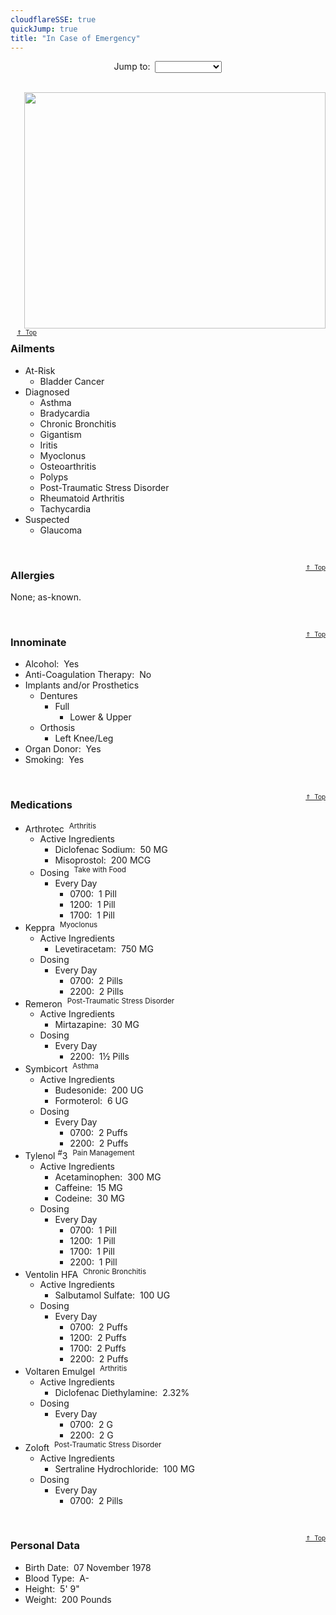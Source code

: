 ```yaml
---
cloudflareSSE: true
quickJump: true
title: "In Case of Emergency"
---
```


<p id="top" style="text-align: center;">
  Jump to:&nbsp; <select class="quickJumpMenu">
    <option value="{{ site.url }}{{ page.url }}"></option>
    <option value="{{ site.url }}{{ page.url }}#ailments">Ailments</option>
    <option value="{{ site.url }}{{ page.url }}#allergies">Allergies</option>
    <option value="{{ site.url }}{{ page.url }}#innominate">Innominate</option>
    <option value="{{ site.url }}{{ page.url }}#medications">Medications</option>
    <option value="{{ site.url }}{{ page.url }}#personal-data">Personal Data</option>
  </select><br />
  &nbsp;
</p>
<div style="float: right; margin-bottom: 10px; margin-left: 10px;">
  <img
    alt="" height="378" src="{{ site.uri.assets }}/naked/images/in-case-of-emergency_482x378.png" style="border: 0px; float: right; margin-left: 10px;"
    width="482" />
  <span style="font-size: x-small;">
    <a href="{{ site.url }}{{ page.url }}#top" rel="me" title="{{ page.title }} :: Back to Top">&uArr;&nbsp; Top</a>
  </span>
</div>
<h3 id="ailments">
  Ailments
</h3>
<ul>
  <li>
    At-Risk
    <ul>
      <li>
        Bladder Cancer
      </li>
    </ul>
  </li>
  <li>
    Diagnosed
    <ul>
      <li>
        Asthma
      </li>
      <li>
        Bradycardia
      </li>
      <li>
        Chronic Bronchitis
      </li>
      <li>
        Gigantism
      </li>
      <li>
        Iritis
      </li>
      <li>
        Myoclonus
      </li>
      <li>
        Osteoarthritis
      </li>
      <li>
        Polyps
      </li>
      <li>
        Post-Traumatic Stress Disorder
      </li>
      <li>
        Rheumatoid Arthritis
      </li>
      <li>
        Tachycardia
      </li>
    </ul>
  </li>
  <li>
    Suspected
    <ul>
      <li>
        Glaucoma
      </li>
    </ul>
  </li>
</ul>
<p>
  &nbsp;
</p>
<span style="float: right; font-size: x-small;">
  <a href="{{ site.url }}{{ page.url }}#top" rel="me" title="{{ page.title }} :: Back to Top">&uArr;&nbsp; Top</a>
</span>
<h3 id="allergies">
  Allergies
</h3>
<p>
  None; as-known.
</p>
<p>
  &nbsp;
</p>
<span style="float: right; font-size: x-small;">
  <a href="{{ site.url }}{{ page.url }}#top" rel="me" title="{{ page.title }} :: Back to Top">&uArr;&nbsp; Top</a>
</span>
<h3 id="innominate">
  Innominate
</h3>
<ul>
  <li>
    Alcohol:&nbsp; Yes
  </li>
  <li>
    Anti-Coagulation Therapy:&nbsp; No
  </li>
  <li>
    Implants and/or Prosthetics
    <ul>
      <li>
        Dentures
        <ul>
          <li>
            Full
            <ul>
              <li>
                Lower &amp; Upper
              </li>
            </ul>
          </li>
        </ul>
      </li>
      <li>
        Orthosis
        <ul>
          <li>
            Left Knee/Leg
          </li>
        </ul>
      </li>
    </ul>
  </li>
  <li>
    Organ Donor:&nbsp; Yes
  </li>
  <li>
    Smoking:&nbsp; Yes
  </li>
</ul>
<p>
  &nbsp;
</p>
<span style="float: right; font-size: x-small;">
  <a href="{{ site.url }}{{ page.url }}#top" rel="me" title="{{ page.title }} :: Back to Top">&uArr;&nbsp; Top</a>
</span>
<h3 id="medications">
  Medications
</h3>
<ul>
  <li>
    Arthrotec&nbsp; <sup>Arthritis</sup>
    <ul>
      <li>
        Active Ingredients
        <ul>
          <li>
            Diclofenac Sodium:&nbsp; 50 MG
          </li>
          <li>
            Misoprostol:&nbsp; 200 MCG
          </li>
        </ul>
      </li>
      <li>
        Dosing&nbsp; <sup>Take with Food</sup>
        <ul>
          <li>
            Every Day
            <ul>
              <li>
                0700:&nbsp; 1 Pill
              </li>
              <li>
                1200:&nbsp; 1 Pill
              </li>
              <li>
                1700:&nbsp; 1 Pill
              </li>
            </ul>
          </li>
        </ul>
      </li>
    </ul>
  </li>
  <li>
    Keppra&nbsp; <sup>Myoclonus</sup>
    <ul>
      <li>
        Active Ingredients
        <ul>
          <li>
            Levetiracetam:&nbsp; 750 MG
          </li>
        </ul>
      </li>
      <li>
        Dosing
        <ul>
          <li>
            Every Day
            <ul>
              <li>
                0700:&nbsp; 2 Pills
              </li>
              <li>
                2200:&nbsp; 2 Pills
              </li>
            </ul>
          </li>
        </ul>
      </li>
    </ul>
  </li>
  <li>
    Remeron&nbsp; <sup>Post-Traumatic Stress Disorder</sup>
    <ul>
      <li>
        Active Ingredients
        <ul>
          <li>
            Mirtazapine:&nbsp; 30 MG
          </li>
        </ul>
      </li>
      <li>
        Dosing
        <ul>
          <li>
            Every Day
            <ul>
              <li>
                2200:&nbsp; 1&frac12; Pills
              </li>
            </ul>
          </li>
        </ul>
      </li>
    </ul>
  </li>
  <li>
    Symbicort&nbsp; <sup>Asthma</sup>
    <ul>
      <li>
        Active Ingredients
        <ul>
          <li>
            Budesonide:&nbsp; 200 UG
          </li>
          <li>
            Formoterol:&nbsp; 6 UG
          </li>
        </ul>
      </li>
      <li>
        Dosing
        <ul>
          <li>
            Every Day
            <ul>
              <li>
                0700:&nbsp; 2 Puffs
              </li>
              <li>
                2200:&nbsp; 2 Puffs
              </li>
            </ul>
          </li>
        </ul>
      </li>
    </ul>
  </li>
  <li>
    Tylenol <sup>#</sup>3&nbsp; <sup>Pain Management</sup>
    <ul>
      <li>
        Active Ingredients
        <ul>
          <li>
            Acetaminophen:&nbsp; 300 MG
          </li>
          <li>
            Caffeine:&nbsp; 15 MG
          </li>
          <li>
            Codeine:&nbsp; 30 MG
          </li>
        </ul>
      </li>
      <li>
        Dosing
        <ul>
          <li>
            Every Day
            <ul>
              <li>
                0700:&nbsp; 1 Pill
              </li>
              <li>
                1200:&nbsp; 1 Pill
              </li>
              <li>
                1700:&nbsp; 1 Pill
              </li>
              <li>
                2200:&nbsp; 1 Pill
              </li>
            </ul>
          </li>
        </ul>
      </li>
    </ul>
  </li>
  <li>
    Ventolin HFA&nbsp; <sup>Chronic Bronchitis</sup>
    <ul>
      <li>
        Active Ingredients
        <ul>
          <li>
            Salbutamol Sulfate:&nbsp; 100 UG
          </li>
        </ul>
      </li>
      <li>
        Dosing
        <ul>
          <li>
            Every Day
            <ul>
              <li>
                0700:&nbsp; 2 Puffs
              </li>
              <li>
                1200:&nbsp; 2 Puffs
              </li>
              <li>
                1700:&nbsp; 2 Puffs
              </li>
              <li>
                2200:&nbsp; 2 Puffs
              </li>
            </ul>
          </li>
        </ul>
      </li>
    </ul>
  </li>
  <li>
    Voltaren Emulgel&nbsp; <sup>Arthritis</sup>
    <ul>
      <li>
        Active Ingredients
        <ul>
          <li>
            Diclofenac Diethylamine:&nbsp; 2.32%
          </li>
        </ul>
      </li>
      <li>
        Dosing
        <ul>
          <li>
            Every Day
            <ul>
              <li>
                0700:&nbsp; 2 G
              </li>
              <li>
                2200:&nbsp; 2 G
              </li>
            </ul>
          </li>
        </ul>
      </li>
    </ul>
  </li>
  <li>
    Zoloft&nbsp; <sup>Post-Traumatic Stress Disorder</sup>
    <ul>
      <li>
        Active Ingredients
        <ul>
          <li>
            Sertraline Hydrochloride:&nbsp; 100 MG
          </li>
        </ul>
      </li>
      <li>
        Dosing
        <ul>
          <li>
            Every Day
            <ul>
              <li>
                0700:&nbsp; 2 Pills
              </li>
            </ul>
          </li>
        </ul>
      </li>
    </ul>
  </li>
</ul>
<p>
  &nbsp;
</p>
<span style="float: right; font-size: x-small;">
  <a href="{{ site.url }}{{ page.url }}#top" rel="me" title="{{ page.title }} :: Back to Top">&uArr;&nbsp; Top</a>
</span>
<h3 id="personal-data">
  Personal Data
</h3>
<ul>
  <li>
    Birth Date:&nbsp; 07 November 1978
  </li>
  <li>
    Blood Type:&nbsp; A-
  </li>
  <li>
    Height:&nbsp; 5' 9&quot;
  </li>
  <li>
    Weight:&nbsp; 200 Pounds
  </li>
</ul>
